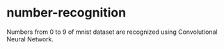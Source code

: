 # number-recognition
Numbers from 0 to 9  of mnist dataset are recognized using Convolutional Neural Network.
